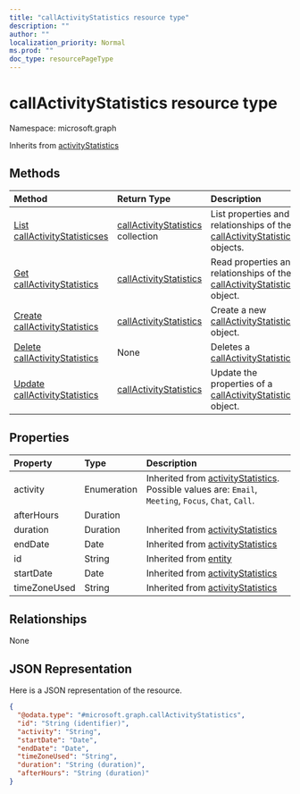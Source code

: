 ```yaml
---
title: "callActivityStatistics resource type"
description: ""
author: ""
localization_priority: Normal
ms.prod: ""
doc_type: resourcePageType
---
```


# callActivityStatistics resource type


Namespace: microsoft.graph




Inherits from [activityStatistics](../resources/activitystatistics.md)

## Methods
|Method|Return Type|Description|
|:---|:---|:---|
|[List callActivityStatisticses](../api/callactivitystatistics-list.md)|[callActivityStatistics](../resources/callactivitystatistics.md) collection|List properties and relationships of the [callActivityStatistics](../resources/callactivitystatistics.md) objects.|
|[Get callActivityStatistics](../api/callactivitystatistics-get.md)|[callActivityStatistics](../resources/callactivitystatistics.md)|Read properties and relationships of the [callActivityStatistics](../resources/callactivitystatistics.md) object.|
|[Create callActivityStatistics](../api/callactivitystatistics-create.md)|[callActivityStatistics](../resources/callactivitystatistics.md)|Create a new [callActivityStatistics](../resources/callactivitystatistics.md) object.|
|[Delete callActivityStatistics](../api/callactivitystatistics-delete.md)|None|Deletes a [callActivityStatistics](../resources/callactivitystatistics.md).|
|[Update callActivityStatistics](../api/callactivitystatistics-update.md)|[callActivityStatistics](../resources/callactivitystatistics.md)|Update the properties of a [callActivityStatistics](../resources/callactivitystatistics.md) object.|

## Properties
|Property|Type|Description|
|:---|:---|:---|
|activity|Enumeration| Inherited from [activityStatistics](../resources/activitystatistics.md). Possible values are: `Email`, `Meeting`, `Focus`, `Chat`, `Call`.|
|afterHours|Duration||
|duration|Duration| Inherited from [activityStatistics](../resources/activitystatistics.md)|
|endDate|Date| Inherited from [activityStatistics](../resources/activitystatistics.md)|
|id|String| Inherited from [entity](../resources/entity.md)|
|startDate|Date| Inherited from [activityStatistics](../resources/activitystatistics.md)|
|timeZoneUsed|String| Inherited from [activityStatistics](../resources/activitystatistics.md)|

## Relationships
None

## JSON Representation
Here is a JSON representation of the resource.
<!-- {
  "blockType": "resource",
  "keyProperty": "id",
  "@odata.type": "microsoft.graph.callActivityStatistics",
  "baseType": "microsoft.graph.activityStatistics",
  "openType": false
}
-->
``` json
{
  "@odata.type": "#microsoft.graph.callActivityStatistics",
  "id": "String (identifier)",
  "activity": "String",
  "startDate": "Date",
  "endDate": "Date",
  "timeZoneUsed": "String",
  "duration": "String (duration)",
  "afterHours": "String (duration)"
}
```

